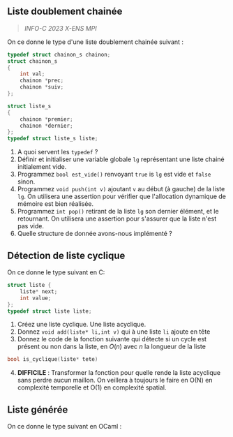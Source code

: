 
## Liste doublement chainée
>  *INFO-C 2023 X-ENS MPI*

On ce donne le type d'une liste doublement chainée suivant :
```c
typedef struct chainon_s chainon;
struct chainon_s
{
	int val;
	chainon *prec;
	chainon *suiv;
};

struct liste_s
{
	chainon *premier;
	chainon *dernier;
};
typedef struct liste_s liste;
```
1. A quoi servent les `typedef` ?
2. Définir et initialiser une variable globale `lg` représentant une liste chainé initialement vide.
3. Programmez `bool est_vide()` renvoyant `true` is `lg` est vide et `false` sinon.
4. Programmez `void push(int v)` ajoutant `v` au début (à gauche) de la liste `lg`. On utilisera une assertion pour vérifier que l'allocation dynamique de mémoire est bien réalisée.
5. Programmez `int pop()` retirant de la liste `lg` son dernier élément, et le retournant. On utilisera une assertion pour s'assurer que la liste n'est pas vide.
6. Quelle structure de donnée avons-nous implémenté ?

## Détection de liste cyclique
On ce donne le type suivant en C:
```c
struct liste {
	liste* next;
	int value;
};
typedef struct liste liste;
```

1. Créez une liste cyclique. Une liste acyclique.
2. Donnez `void add(liste* li,int v)` qui à une liste `li` ajoute en tête  
3. Donnez le code de la fonction suivante qui détecte si un cycle est présent ou non dans la liste, en $O(n)$ avec $n$ la longueur de la liste
```c
bool is_cyclique(liste* tete)
```
4. **DIFFICILE** : Transformer la fonction pour quelle rende la liste acyclique sans perdre aucun maillon. On veillera à toujours le faire en O(N) en complexité temporelle et O(1) en complexité spatial. 

## Liste générée

On ce donne le type suivant en OCaml :
```ocaml
```
<!--stackedit_data:
eyJoaXN0b3J5IjpbLTMyODkyNTM3MiwtMTg1NDkzMjI1M119
-->